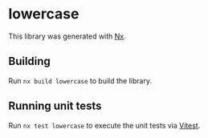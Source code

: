 # lowercase

This library was generated with [Nx](https://nx.dev).

## Building

Run `nx build lowercase` to build the library.

## Running unit tests

Run `nx test lowercase` to execute the unit tests via [Vitest](https://vitest.dev/).
